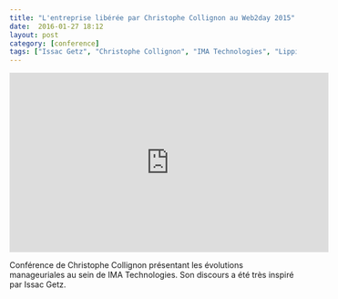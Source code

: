 ```yaml
---
title: "L'entreprise libérée par Christophe Collignon au Web2day 2015"
date:  2016-01-27 18:12
layout: post
category: [conference]
tags: ["Issac Getz", "Christophe Collignon", "IMA Technologies", "Lippi", Favi, Poult, "Nordstrom"]
---
```


<iframe width="560" height="315" src="https://www.youtube.com/embed/QtMxxcKVx5Y?rel=0&amp;showinfo=0" frameborder="0" allowfullscreen></iframe>

<p>Conférence de Christophe Collignon présentant les évolutions manageuriales au sein de IMA Technologies. Son discours a été très inspiré par Issac Getz.</p>
